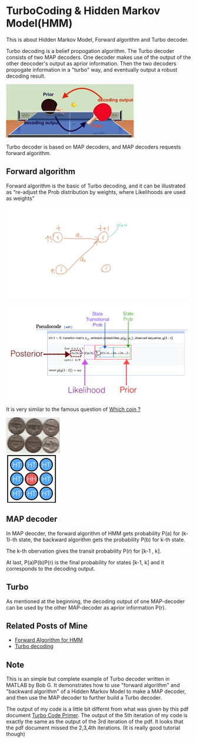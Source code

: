 # TurboCoding & Hidden Markov Model(HMM)
This is about Hidden Markov Model, Forward algorithm and Turbo decoder. 

Turbo decoding is a belief propogation algorithm. The Turbo decoder consists of two MAP decoders. One decoder makes use of the output of the other deocoder's output as aprior information. Then the two decoders propogate information in a "turbo" way, and eventually output a robust decoding result.

![](pics/Turbo.jpeg)

Turbo decoder is based on MAP decoders, and MAP decoders requests forward algorithm. 

## Forward algorithm
Forward algorithm is the basic of Turbo decoding, and it can be illustrated as “re-adjust the Prob distribution by weights, where Likelihoods are used as weights”

![](pics/forward1.jpeg)

![](pics/forward2.png)

It is very similar to the famous question of [Which coin ?](https://www.quora.com/A-jar-has-1000-coins-of-which-999-are-fair-and-1-is-double-headed-Pick-a-coin-at-random-and-toss-it-10-times-Given-that-you-see-10-heads-what-is-the-probability-that-the-next-toss-of-that-coin-is-also-a-head) 

![](pics/forward3.png)


## MAP decoder
In MAP deocder, the forward algorithm of HMM gets probability P(a) for (k-1)-th state, the backward algorithm gets the probability P(b) for k-th state.

The k-th obervation  gives the transit probability P(r) for [k-1 , k]. 

At last,  P(a)P(b)P(r) is the final probability for states [k-1, k] and it corresponds to the decoding output.

## Turbo
As mentioned at the beginning, the decoding output of one MAP-decoder can be used by the other MAP-decoder as aprior information P(r). 



## Related Posts of Mine
* [Forward Algorithm for HMM](https://algorithmsdatascience.quora.com/A-quick-note-of-forward-algorithm-for-HMM) 
* [Turbo decoding](https://algorithmsdatascience.quora.com/HMM-Part-7-MAP-Decoder-of-Convolutional-Code-Turbo-Code-GitHub-included) 

## Note
This is an simple but complete example of Turbo decoder written in MATLAB by Bob G. It demonstrates how to use "forward algorithm" and "backward algorithm" of a Hidden Markov Model to make a MAP decoder, and then use the MAP decoder to further build a Turbo decoder.

The output of my code is a little bit differnt from what was given by this pdf document [Turbo Code Primer](http://vashe.org/turbo/turbo_primer_0.0.pdf).
The output of the 5th iteration  of my code is exactly the same as the output of the 3rd iteration of the pdf. It looks that the pdf document missed the 2,3,4th iterations. (It is really good tutorial though)

